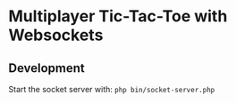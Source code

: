 # Multiplayer Tic-Tac-Toe with Websockets

## Development
Start the socket server with: 
``
php bin/socket-server.php
``